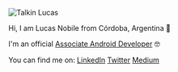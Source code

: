 ![Talkin Lucas](https://github.com/lucaslabs/lucaslabs/blob/master/img/Profile.jpg)

Hi, I am Lucas Nobile from Córdoba, Argentina 👋 

I'm an official [Associate Android Developer](https://www.credential.net/59186227-15fb-4c61-9b60-fe277a537561?key=ff54ac9ec885443629e9a1e800a8b55667e22b05b0deaa606c10105358f31209) 🤓

You can find me on: [LinkedIn](https://www.linkedin.com/in/lucasnobile) [Twitter](https://twitter.com/lucas_nobile) [Medium](https://medium.com/@lucasnrb)

